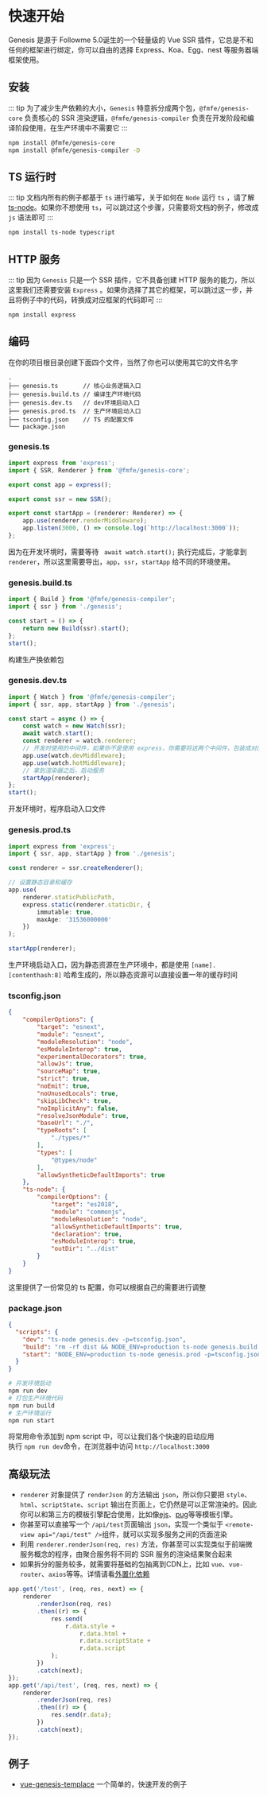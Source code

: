 # 快速开始
Genesis 是源于 Followme 5.0诞生的一个轻量级的 Vue SSR 插件，它总是不和任何的框架进行绑定，你可以自由的选择 Express、Koa、Egg、nest 等服务器端框架使用。

## 安装
::: tip 
为了减少生产依赖的大小，`Genesis` 特意拆分成两个包，`@fmfe/genesis-core` 负责核心的 SSR 渲染逻辑，`@fmfe/genesis-compiler` 负责在开发阶段和编译阶段使用，在生产环境中不需要它
:::
```bash
npm install @fmfe/genesis-core
npm install @fmfe/genesis-compiler -D
```

## TS 运行时
::: tip 
文档内所有的例子都基于 `ts` 进行编写，关于如何在 `Node` 运行 `ts` ，请了解 [ts-node](https://github.com/TypeStrong/ts-node)。如果你不想使用 `ts`，可以跳过这个步骤，只需要将文档的例子，修改成 `js` 语法即可
:::
```bash
npm install ts-node typescript
```
## HTTP 服务
::: tip 
因为 `Genesis` 只是一个 SSR 插件，它不具备创建 HTTP 服务的能力，所以这里我们还需要安装 `Express` 。如果你选择了其它的框架，可以跳过这一步，并且将例子中的代码，转换成对应框架的代码即可
:::
```bash
npm install express
```
## 编码
在你的项目根目录创建下面四个文件，当然了你也可以使用其它的文件名字
```
.
├── genesis.ts       // 核心业务逻辑入口
├── genesis.build.ts // 编译生产环境代码
├── genesis.dev.ts   // dev环境启动入口
├── genesis.prod.ts  // 生产环境启动入口
├── tsconfig.json    // TS 的配置文件
└── package.json
```
### genesis.ts
```typescript
import express from 'express';
import { SSR, Renderer } from '@fmfe/genesis-core';

export const app = express();

export const ssr = new SSR();

export const startApp = (renderer: Renderer) => {
    app.use(renderer.renderMiddleware);
    app.listen(3000, () => console.log(`http://localhost:3000`));
};

```
因为在开发环境时，需要等待 ` await watch.start();` 执行完成后，才能拿到 `renderer`，所以这里需要导出，`app`，`ssr`，`startApp` 给不同的环境使用。
### genesis.build.ts
```typescript
import { Build } from '@fmfe/genesis-compiler';
import { ssr } from './genesis';

const start = () => {
    return new Build(ssr).start();
};
start();
```
构建生产换依赖包
### genesis.dev.ts
```typescript
import { Watch } from '@fmfe/genesis-compiler';
import { ssr, app, startApp } from './genesis';

const start = async () => {
    const watch = new Watch(ssr);
    await watch.start();
    const renderer = watch.renderer;
    // 开发时使用的中间件，如果你不是使用 express，你需要将这两个中间件，包装成对应框架的中间件
    app.use(watch.devMiddleware);
    app.use(watch.hotMiddleware);
    // 拿到渲染器之后，启动服务
    startApp(renderer);
};
start();
```
开发环境时，程序启动入口文件
### genesis.prod.ts
```typescript
import express from 'express';
import { ssr, app, startApp } from './genesis';

const renderer = ssr.createRenderer();

// 设置静态目录和缓存
app.use(
    renderer.staticPublicPath,
    express.static(renderer.staticDir, {
        immutable: true,
        maxAge: '31536000000'
    })
);

startApp(renderer);
```
生产环境启动入口，因为静态资源在生产环境中，都是使用 `[name].[contenthash:8]` 哈希生成的，所以静态资源可以直接设置一年的缓存时间
### tsconfig.json
```json
{
    "compilerOptions": {
        "target": "esnext",
        "module": "esnext",
        "moduleResolution": "node",
        "esModuleInterop": true,
        "experimentalDecorators": true,
        "allowJs": true,
        "sourceMap": true,
        "strict": true,
        "noEmit": true,
        "noUnusedLocals": true,
        "skipLibCheck": true,
        "noImplicitAny": false,
        "resolveJsonModule": true,
        "baseUrl": "./",
        "typeRoots": [
            "./types/*"
        ],
        "types": [
            "@types/node"
        ],
        "allowSyntheticDefaultImports": true
    },
    "ts-node": {
        "compilerOptions": {
            "target": "es2018",
            "module": "commonjs",
            "moduleResolution": "node",
            "allowSyntheticDefaultImports": true,
            "declaration": true,
            "esModuleInterop": true,
            "outDir": "../dist"
        }
    }
}
```
这里提供了一份常见的 ts 配置，你可以根据自己的需要进行调整
### package.json
```json
{
  "scripts": {
    "dev": "ts-node genesis.dev -p=tsconfig.json",
    "build": "rm -rf dist && NODE_ENV=production ts-node genesis.build -p=tsconfig.json",
    "start": "NODE_ENV=production ts-node genesis.prod -p=tsconfig.json",
  }
}
```
```bash
# 开发环境启动
npm run dev
# 打包生产环境代码
npm run build
# 生产环境运行
npm run start
```
将常用命令添加到 npm script 中，可以让我们各个快速的启动应用   
执行 `npm run dev`命令，在浏览器中访问 `http://localhost:3000`
## 高级玩法
- `renderer` 对象提供了 `renderJson` 的方法输出 `json`，所以你只要把 `style`、`html`、`scriptState`、`script` 输出在页面上，它仍然是可以正常渲染的。因此你可以和第三方的模板引擎配合使用，比如像[ejs](https://github.com/mde/ejs)、[pug](https://github.com/pugjs/pug/tree/master/packages/pug)等等模板引擎。
- 你甚至可以直接写一个 `/api/test`页面输出 `json`，实现一个类似于 `<remote-view api="/api/test" />`组件，就可以实现多服务之间的页面渲染
- 利用 `renderer.renderJson(req, res)` 方法，你甚至可以实现类似于前端微服务概念的程序，由聚合服务将不同的 SSR 服务的渲染结果聚合起来
- 如果拆分的服务较多，就需要将基础的包抽离到CDN上，比如 `vue`、`vue-router`、`axios`等等。详情请看[外置化依赖](../core/plugin.html#外置化依赖)

```typescript
app.get('/test', (req, res, next) => {
    renderer
        .renderJson(req, res)
        .then((r) => {
            res.send(
                r.data.style +
                    r.data.html +
                    r.data.scriptState +
                    r.data.script
            );
        })
        .catch(next);
});
app.get('/api/test', (req, res, next) => {
    renderer
        .renderJson(req, res)
        .then((r) => {
            res.send(r.data);
        })
        .catch(next);
});
```
## 例子 
- [vue-genesis-templace](https://github.com/fmfe/vue-genesis-templace) 一个简单的，快速开发的例子